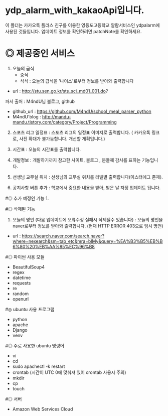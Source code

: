 # ydp_alarm_with_kakaoApi입니다.

이 폴더는 카카오톡 플러스 친구를 이용한 영등포고등학교 알람서비스인 ydpalarm에 사용된 것들입니다.
업데이트 정보를 확인하려면 patchNote를 확인하세요.

# ◎ 제공중인 서비스
1. 오늘의 급식
	- 중식
	- 석식
: 오늘의 급식을 '나이스'로부터 정보를 받아와 출력합니다
- url : http://stu.sen.go.kr/sts_sci_md01_001.do?

파서 출처 : M4ndU님 블로그, github
- github_url : https://github.com/M4ndU/school_meal_parser_python
- M4ndU'blog : http://mandu-mandu.tistory.com/category/Project/Programming

2. 스포츠 리그 일정표
: 스포츠 리그의 일정표 이미지로 출력합니다. ( 카카오톡 링크로, 사진 확대가 불가능합니다. 개선할 계획입니다.)

3. 시간표
: 오늘의 시간표를 출력합니다.

4. 개발정보
: 개발하기까지 참고한 사이트, 블로그 , 분들께 감사를 표하는 기능입니다.

5. 선생님 교무실 위치
: 선생님의 교무실 위치를 라벨별 출력합니다(이스터에그 존재).

6. 공지사항 버튼 추가
: 학교에서 중요한 내용을 받아, 받은 날 자정 업데이트 됩니다. 

#◎ 추가 예정인 기능
1. 

#◎ 삭제된 기능
1. 오늘의 명언 (다음 업데이트에 오류수정 실패시 삭제될수 있습니다)
: 오늘의 명언을 naver로부터 정보를 받아와 출력합니다. (현재 HTTP ERROR 403으로 임시 명언)
- url : https://search.naver.com/search.naver?where=nexearch&sm=tab_etc&mra=blMy&query=%EA%B3%B5%EB%B6%80%20%EB%AA%85%EC%96%B8


#◎ 파이썬 사용 모듈
- BeautifulSoup4
- regex
- datetime
- requests
- re
- random
- openurl

#◎ ubuntu 사용 프로그램
- python
- apache
- Django
- venv

#◎ 주로 사용한 ubuntu 명령어
- vi
- cd
- sudo apachectl -k restart
- crontab (시간이 UTC 0에 맞춰져 있어 crontab 사용시 주의)
- mkdir
- cp
- touch

#◎ 서버
- Amazon Web Services Cloud
